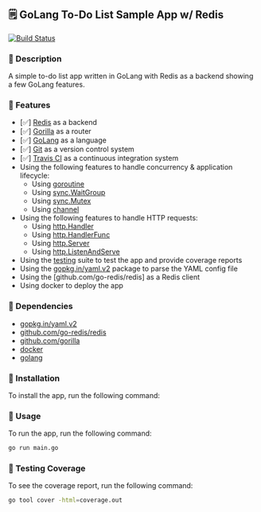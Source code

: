 ## 🗒 GoLang To-Do List Sample App w/ Redis

[![Build Status](https://app.travis-ci.com/bvisonl/godo-list.svg?branch=master)](https://app.travis-ci.com/bvisonl/godo-list)

### 📝 Description

A simple to-do list app written in GoLang with Redis as a backend showing a few GoLang features.

### 📝 Features

- [✅] [Redis](https://redis.io/) as a backend
- [✅] [Gorilla](https://godoc.org/github.com/gorilla/mux) as a router
- [✅] [GoLang](https://golang.org/) as a language
- [✅] [Git](https://git-scm.com/) as a version control system
- [✅] [Travis CI](https://travis-ci.org/) as a continuous integration system
- Using the following features to handle concurrency & application lifecycle:
  - Using [goroutine](https://golang.org/pkg/runtime/#Goexit)
  - Using [sync.WaitGroup](https://golang.org/pkg/sync/#WaitGroup)
  - Using [sync.Mutex](https://golang.org/pkg/sync/#Mutex)
  - Using [channel](https://golang.org/pkg/sync/#Channel)
- Using the following features to handle HTTP requests:
  - Using [http.Handler](https://golang.org/pkg/net/http/#Handler)
  - Using [http.HandlerFunc](https://golang.org/pkg/net/http/#HandlerFunc)
  - Using [http.Server](https://golang.org/pkg/net/http/#Server)
  - Using [http.ListenAndServe](https://golang.org/pkg/net/http/#ListenAndServe)
- Using the [testing](https://golang.org/pkg/testing/) suite to test the app and provide coverage reports
- Using the [gopkg.in/yaml.v2](https://gopkg.in/yaml.v2) package to parse the YAML config file
- Using the [github.com/go-redis/redis] as a Redis client
- Using docker to deploy the app

### 📝 Dependencies

- [gopkg.in/yaml.v2](https://gopkg.in/yaml.v2)
- [github.com/go-redis/redis]()
- [github.com/gorilla]()
- [docker](https://www.docker.com/)
- [golang]()

### 📝 Installation

To install the app, run the following command:

### 📝 Usage

To run the app, run the following command:

```bash
go run main.go
```

### 📝 Testing Coverage

To see the coverage report, run the following command:

```bash
go tool cover -html=coverage.out
```

